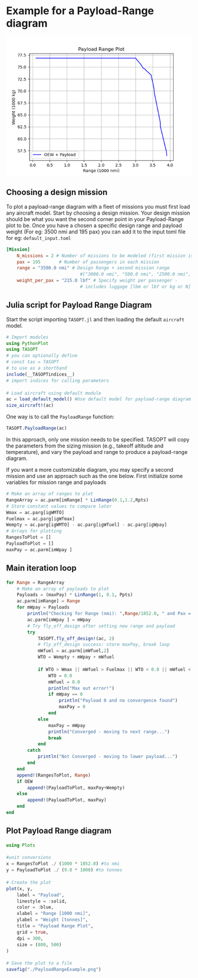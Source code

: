 # Example for a Payload-Range diagram

![PayloadRangePlot](../assets/PayloadRangeExample.png)

## Choosing a design mission

To plot a payload-range diagram with a fleet of missions you must first load any aircraft model. Start by choosing a design mission. Your design mission should be what you want the second corner point in your Payload-Range plot to be. Once you have a chosen a specific design range and payload weight (For eg: 3500 nmi and 195 pax) you can add it to the input toml file for eg: `default_input.toml`

```toml
[Mission]
    N_missions = 2 # Number of missions to be modeled (first mission is the design mission)
    pax = 195       # Number of passengers in each mission
    range = "3500.0 nmi" # Design Range + second mission range
                            #["3000.0 nmi", "500.0 nmi", "2500.0 nmi", "3550.0 nmi", "3734.0 nmi"] # Design Range + second mission range
    weight_per_pax = "215.0 lbf" # Specify weight per passenger - 
                            # includes luggage [lbm or lbf or kg or N] 
```

## Julia script for Payload Range Diagram

Start the script importing `TASOPT.jl` and then loading the default `aircraft` model.

```julia
# Import modules
using PythonPlot
using TASOPT
# you can optionally define
# const tas = TASOPT 
# to use as a shorthand
include(__TASOPTindices__)
# import indices for calling parameters

# Load aircraft using default module
ac = load_default_model() #Use default model for payload-range diagram
size_aircraft!(ac)
```

One way is to call the `PayloadRange` function:

```julia
TASOPT.PayloadRange(ac)
```
In this approach, only one mission needs to be specified. TASOPT will copy the parameters from the sizing mission (e.g., takeoff altitude and temperature), and vary the payload and range to produce a payload-range diagram. 

If you want a more customizable diagram, you may specify a second mission and use an approach such as the one below. First initialize some variables for mission range and payloads

```julia
# Make an array of ranges to plot
RangeArray = ac.parm[imRange] * LinRange(0.1,1.2,Rpts)
# Store constant values to compare later
Wmax = ac.parg[igWMTO]
Fuelmax = ac.parg[igWfmax]
Wempty = ac.parg[igWMTO] - ac.parg[igWfuel] - ac.parg[igWpay]
# Arrays for plotting
RangesToPlot = []
PayloadToPlot = []
maxPay = ac.parm[imWpay ]
```

## Main iteration loop

```julia
for Range = RangeArray
    # Make an array of payloads to plot
    Payloads = (maxPay) * LinRange(1, 0.1, Ppts)
    ac.parm[imRange] = Range
    for mWpay = Payloads
        println("Checking for Range (nmi): ",Range/1852.0, " and Pax = ", mWpay/(215*4.44822))
        ac.parm[imWpay ] = mWpay
        # Try fly_off_design after setting new range and payload
        try
            TASOPT.fly_off_design!(ac, 2)
            # fly_off_design success: store maxPay, break loop
            mWfuel = ac.parm[imWfuel,2]
            WTO = Wempty + mWpay + mWfuel

            if WTO > Wmax || mWfuel > Fuelmax || WTO < 0.0 || mWfuel < 0.0 
                WTO = 0.0
                mWfuel = 0.0
                println("Max out error!")
                if mWpay == 0
                    println("Payload 0 and no convergence found")
                    maxPay = 0
                end
            else
                maxPay = mWpay
                println("Converged - moving to next range...")
                break
            end     
        catch
            println("Not Converged - moving to lower payload...")      
        end
    end
    append!(RangesToPlot, Range)
    if OEW
        append!(PayloadToPlot, maxPay+Wempty)
    else
        append!(PayloadToPlot, maxPay)
    end
end
```

## Plot Payload Range diagram

```julia
using Plots

#unit conversions
x = RangesToPlot ./ (1000 * 1852.0) #to nmi
y = PayloadToPlot ./ (9.8 * 1000) #to tonnes

# Create the plot
plot(x, y,
    label = "Payload",
    linestyle = :solid, 
    color = :blue,
    xlabel = "Range [1000 nmi]",
    ylabel = "Weight [tonnes]",
    title = "Payload Range Plot",
    grid = true,
    dpi = 300,
    size = (800, 500)
)

# Save the plot to a file
savefig("./PayloadRangeExample.png")

```
